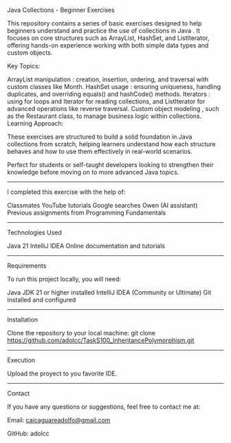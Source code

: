 Java Collections - Beginner Exercises

This repository contains a series of basic exercises designed to help beginners understand and practice the use of collections in Java . It focuses on core structures such as ArrayList, HashSet, and ListIterator, offering hands-on experience working with both simple data types and custom objects.

Key Topics:

ArrayList manipulation : creation, insertion, ordering, and traversal with custom classes like Month.
HashSet usage : ensuring uniqueness, handling duplicates, and overriding equals() and hashCode() methods.
Iterators : using for loops and Iterator for reading collections, and ListIterator for advanced operations like reverse traversal.
Custom object modeling , such as the Restaurant class, to manage business logic within collections.
Learning Approach:

These exercises are structured to build a solid foundation in Java collections from scratch, helping learners understand how each structure behaves and how to use them effectively in real-world scenarios.

Perfect for students or self-taught developers looking to strengthen their knowledge before moving on to more advanced Java topics.

---

I completed this exercise with the help of:

Classmates YouTube tutorials Google searches Owen (AI assistant) Previous assignments from Programming Fundamentals

---

Technologies Used

Java 21 IntelliJ IDEA Online documentation and tutorials

---

Requirements

To run this project locally, you will need:

Java JDK 21 or higher installed IntelliJ IDEA (Community or Ultimate) Git installed and configured

---

Installation

Clone the repository to your local machine: git clone https://github.com/adolcc/TaskS100_InheritancePolymorphism.git

---

Execution

Upload the proyect to you favorite IDE.

---

Contact

If you have any questions or suggestions, feel free to contact me at:

Email: caicaguareadolfo@gmail.com

GitHub: adolcc
